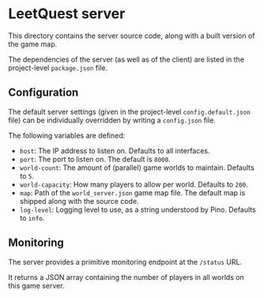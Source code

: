 # LeetQuest server

This directory contains the server source code, along with a built version of
the game map.

The dependencies of the server (as well as of the client) are listed in the
project-level `package.json` file.

## Configuration

The default server settings (given in the project-level `config.default.json`
file) can be individually overridden by writing a `config.json` file.

The following variables are defined:

-   `host`: The IP address to listen on. Defaults to all interfaces.
-   `port`: The port to listen on. The default is `8000`.
-   `world-count`: The amount of (parallel) game worlds to maintain.
    Defaults to `5`.
-   `world-capacity`: How many players to allow per world. Defaults to `200`.
-   `map`: Path of the `world_server.json` game map file. The default map is
    shipped along with the source code.
-   `log-level`: Logging level to use, as a string understood by Pino.
    Defaults to `info`.

## Monitoring

The server provides a primitive monitoring endpoint at the `/status` URL.

It returns a JSON array containing the number of players in all worlds on this
game server.
